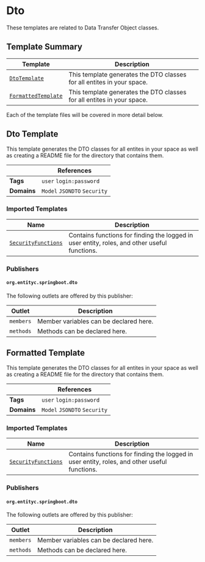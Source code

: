 [//]: # ( =====preserve===== start-Introduction ===== )
# Dto

These templates are related to Data Transfer Object classes.

[//]: # ( =====preserve===== end-Introduction ===== )

<a name="template-summary"></a>
## Template Summary

|Template|Description|
|---|---|
| [`DtoTemplate`](#dto-template) | This template generates the DTO classes for all entites in your space. |
| [`FormattedTemplate`](#formatted-template) | This template generates the DTO classes for all entites in your space. |

Each of the template files will be covered in more detail below.

<a name="dto-template"></a>
## Dto Template

This template generates the DTO classes for all entites in your space as well as creating a README file for the directory that contains them.

| |References|
|---|---|
| **Tags** |`user` `login:password` |
| **Domains** |`Model` `JSONDTO` `Security` |

### Imported Templates

| Name | Description |
|---|---|
| [`SecurityFunctions`](../security) | Contains functions for finding the logged in user entity, roles, and other useful functions. |

### Publishers

#### `org.entityc.springboot.dto`



The following outlets are offered by this publisher:

| Outlet | Description |
|---|---|
| `members` | Member variables can be declared here.|
| `methods` | Methods can be declared here.|


<a name="formatted-template"></a>
## Formatted Template

This template generates the DTO classes for all entites in your space as well as creating a README file for the directory that contains them.

| |References|
|---|---|
| **Tags** |`user` `login:password` |
| **Domains** |`Model` `JSONDTO` `Security` |

### Imported Templates

| Name | Description |
|---|---|
| [`SecurityFunctions`](../security) | Contains functions for finding the logged in user entity, roles, and other useful functions. |

### Publishers

#### `org.entityc.springboot.dto`



The following outlets are offered by this publisher:

| Outlet | Description |
|---|---|
| `members` | Member variables can be declared here.|
| `methods` | Methods can be declared here.|


